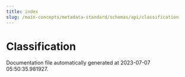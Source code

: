 ```yaml
---
title: index
slug: /main-concepts/metadata-standard/schemas/api/classification
---
```


# Classification

Documentation file automatically generated at 2023-07-07 05:50:35.981927.
